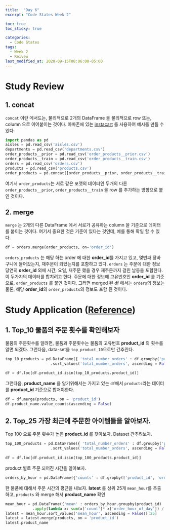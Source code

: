 ```yaml
---
title:  "Day 6"
excerpt: "Code States Week 2"

toc: true
toc_sticky: true

categories:
  - Code States
tags:
  - Week 2
  - Reivew
last_modified_at: 2020-09-15T08:06:00-05:00
---
```


# Study Review

## 1. concat
`concat` 이란 메서드는, 물리적으로 2개의 DataFrame 을 물리적으로 row 또는, column 으로 이어붙이는 것이다. 아마존에 있는 [instacart](https://s3.amazonaws.com/instacart-datasets/instacart_online_grocery_shopping_2017_05_01.tar.gz) 를 사용하여 예시를 만들 수 있다.

```py
import pandas as pd
aisles = pd.read_csv('aisles.csv')
departments = pd.read_csv('departments.csv')
order_products__prior = pd.read_csv('order_products__prior.csv')
order_products__train = pd.read_csv('order_products__train.csv')
orders = pd.read_csv('orders.csv')
products = pd.read_csv('products.csv')
order_products = pd.concat([order_products__prior, order_products__train])
```

여기서 `order_products`는 서로 같은 포맷의 데이터인 두개의 다른 `order_products__prior`, `order_products__train` 을 row 를 추가하는 방향으로 붙인 것이다.

## 2. merge
`merge` 는 2개의 다른 DataFrame 에서 서로가 공유하는 column 을 기준으로 데이터를 붙이는 것이다. 여기서 중요한 것은 기준이 있다는 것인데, 예를 통해 확일 할 수 있다.

```py
df = orders.merge(order_products, on='order_id')
```

`orders_products` 는 해당 하는 order 에 대한 **order_id**를 가지고 있고, 몇번째 장바구니에 들어갔는지, 재주문이 되었는지를 포함하고 있다. `orders` 는 주문에 대한 정보 당연히 
**order_id** 외에 시간, 요일, 재주문 했을 경우 재주문까지 걸린 날등을 포함한다. 이 두가지의 데이터를 합치려고 한다. 주문에 대한 정보에 고유번호인 **order_id** 를 기준으로, `order_products`
를 붙인 것이다. 그러면 merged 된 df 에서는 `orders`의 정보는 물론, 해당 **order_id**의 `order_products`의 정보도 포함 된 것이다.

# Study Application ([Reference](https://www.kaggle.com/shwong/the-instacart-chart))

## 1. Top_10 물품의 주문 횟수를 확인해보자
물품의 주문횟수를 알려면, 물품과 주문횟수는 물품의 고유번호 **product_id** 의 횟수를 알면 되겠다. 그런다음, data-set을 `top_product_10`으로만 간추린다.

```py
top_10_products = pd.DataFrame({ 'total_number_orders' : df.groupby('product_id').size()})
                    .sort_values('total_number_orders', ascending = False).reset_index()[:10]

df = df.loc[df.product_id.isin(top_10_products.product_id)]
```
그런다음, **product_name** 을 알기위해서는 가지고 있는 `df`에서 `products`라는 데이터를 **product_id** 기준으로 합쳐야한다.

```py
df = df.merge(products, on = 'product_id')
df.product_name.value_counts(ascending = False)
```

## 2. Top_25 가장 최근에 주문한 아이템들을 알아보자.
Top 100 으로 주문 횟수가 높은 **product_id** 를 찾아보자. Dataset 간추려보자.

```py
top_100_products = pd.DataFrame({ 'total_number_orders' : df.groupby('product_id').size()})
                    .sort_values('total_number_orders', ascending = False).reset_index()[:100]
                    
df = df.loc[df.product_id.isin(top_100_products.product_id)]                    
```

product 별로 주문 되어진 시간을 알아보자.

```py
orders_by_hour = pd.DataFrame({'counts' : df.gropby(['product_id', 'order_hour_of_day']).size()}).reset_index()

```

한 물품에 대해서 주문 시간의 평균을 내보자. **latest** 를 상위 25개 `mean_hour`를 추출하고, `products` 와 merge 해서 **product_name** 확인

```py
mean_hour = pd.DataFrame({'mean' : orders_by_hour.groupby(product_id)
            .apply(lambda x: sum(x['count']* x['order_hour_of_day']) / sum(x['count'])}).reset_index()
latest = mean_hour.sort_values('mean_hour', ascending = False)[:25]
latest = latest.merge(products, on = 'product_id')
latest.product_name
```



























